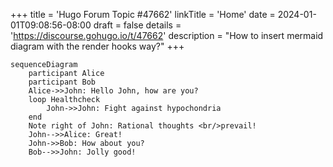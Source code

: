 +++
title = 'Hugo Forum Topic #47662'
linkTitle = 'Home'
date = 2024-01-01T09:08:56-08:00
draft = false
details = 'https://discourse.gohugo.io/t/47662'
description = "How to insert mermaid diagram with the render hooks way?"
+++

```mermaid
sequenceDiagram
    participant Alice
    participant Bob
    Alice->>John: Hello John, how are you?
    loop Healthcheck
        John->>John: Fight against hypochondria
    end
    Note right of John: Rational thoughts <br/>prevail!
    John-->>Alice: Great!
    John->>Bob: How about you?
    Bob-->>John: Jolly good!
```
